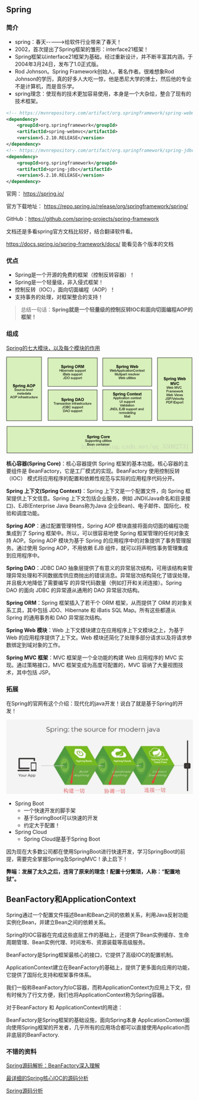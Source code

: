 ## Spring

### 简介

- spring：春天----->给软件行业带来了春天！
- 2002，首次提出了Spring框架的雏形：interface21框架！
- Spring框架以interface21框架为基础，经过重新设计，并不断丰富其内涵，于2004年3月24日，发布了1.0正式版。
- Rod Johnson。Spring Framework创始人，著名作者。很难想象Rod Johnson的学历，真的好多人大吃一惊，他是悉尼大学的博士，然后他的专业不是计算机，而是音乐学。
- spring理念：使现有的技术更加容易使用，本身是一个大杂烩，整合了现有的技术框架。

```xml
<!-- https://mvnrepository.com/artifact/org.springframework/spring-webmvc -->
<dependency>
    <groupId>org.springframework</groupId>
    <artifactId>spring-webmvc</artifactId>
    <version>5.2.10.RELEASE</version>
</dependency>
<!-- https://mvnrepository.com/artifact/org.springframework/spring-jdbc -->
<dependency>
    <groupId>org.springframework</groupId>
    <artifactId>spring-jdbc</artifactId>
    <version>5.2.10.RELEASE</version>
</dependency>
```

官网： https://spring.io/

官方下载地址： https://repo.spring.io/release/org/springframework/spring/

GitHub：https://github.com/spring-projects/spring-framework

文档还是多看spring官方文档比较好，结合翻译软件看。 

https://docs.spring.io/spring-framework/docs/ 能看见各个版本的文档



### 优点

- Spring是一个开源的免费的框架（控制反转容器）！
- Spring是一个轻量级，非入侵式框架！
- 控制反转（IOC），面向切面编程（AOP）！
- 支持事务的处理，对框架整合的支持！

> 总结一句话：**Spring就是一个轻量级的控制反转IOC和面向切面编程AOP的框架！**

### 组成

[Spring的七大模块，以及每个模块的作用](https://blog.csdn.net/qq_33082731/article/details/75066956)

![这里写图片描述](./img/SouthEast.png)

**核心容器(Spring Core)**：核心容器提供 Spring 框架的基本功能。核心容器的主要组件是 BeanFactory，它是工厂模式的实现。BeanFactory 使用控制反转 （IOC） 模式将应用程序的配置和依赖性规范与实际的应用程序代码分开。 

**Spring 上下文(Spring Context)**：Spring 上下文是一个配置文件，向 Spring  框架提供上下文信息。Spring 上下文包括企业服务，例如 JNDI(Java命名和目录接口)、EJB(Enterprise Java  Beans称为Java 企业Bean)、电子邮件、国际化、校验和调度功能。

**Spring AOP**：通过配置管理特性，Spring AOP 模块直接将面向切面的编程功能集成到了 Spring  框架中。所以，可以很容易地使 Spring 框架管理的任何对象支持 AOP。Spring AOP 模块为基于 Spring  的应用程序中的对象提供了事务管理服务。通过使用 Spring AOP，不用依赖 EJB 组件，就可以将声明性事务管理集成到应用程序中。

**Spring DAO**：JDBC DAO  抽象层提供了有意义的异常层次结构，可用该结构来管理异常处理和不同数据库供应商抛出的错误消息。异常层次结构简化了错误处理，并且极大地降低了需要编写 的异常代码数量（例如打开和关闭连接）。Spring DAO 的面向 JDBC 的异常遵从通用的 DAO 异常层次结构。

**Spring ORM**：Spring 框架插入了若干个 ORM 框架，从而提供了 ORM 的对象关系工具，其中包括 JDO、Hibernate 和 iBatis SQL Map。所有这些都遵从 Spring 的通用事务和 DAO 异常层次结构。 

**Spring Web 模块**：Web 上下文模块建立在应用程序上下文模块之上，为基于 Web 的应用程序提供了上下文。Web 模块还简化了处理多部分请求以及将请求参数绑定到域对象的工作。 

**Spring MVC 框架**：MVC 框架是一个全功能的构建 Web 应用程序的 MVC 实现。通过策略接口，MVC 框架变成为高度可配置的，MVC 容纳了大量视图技术，其中包括 JSP。 

### 拓展

在Spring的官网有这个介绍：现代化的java开发！说白了就是基于Spring的开发！

![image-20201112174036316](./img/image-20201112174036316.png)

- Spring Boot
  - 一个快速开发的脚手架
  - 基于SpringBoot可以快速的开发
  - 约定大于配置！
- Spring Cloud
  - Spring Cloud是基于Spring Boot

​       因为现在大多数公司都在使用SpringBoot进行快速开发，学习SpringBoot的前提，需要完全掌握Spring及SpringMVC！承上启下！

​		**弊端：发展了太久之后，违背了原来的理念！配置十分繁琐，人称：“配置地狱”。**

## BeanFactory和ApplicationContext

Spring通过一个配置文件描述Bean和Bean之间的依赖关系，利用Java反射功能实例化Bean，并建立Bean之间的依赖关系。

Spring的IOC容器在完成这些底层工作的基础上，还提供了Bean实例缓存、生命周期管理、Bean实例代理、时间发布、资源装载等高级服务。

BeanFactory是Spring框架最核心的接口，它提供了高级IOC的配置机制。

ApplicationContext建立在BeanFactory的基础上，提供了更多面向应用的功能， 它提供了国际化支持和框架事件体系。

我们一般称BeanFactory为IoC容器，而称ApplicationContext为应用上下文，但有时候为了行文方便，我们也将ApplicationContext称为Spring容器。

对于BeanFactory 和 ApplicationContext的用途：

BeanFactory是Spring框架的基础设施，面向Spring本身
ApplicationContext面向使用Spring框架的开发者，几乎所有的应用场合都可以直接使用Application而非底层的BeanFactory.


### 不错的资料

[Spring源码解析：BeanFactory深入理解](https://blog.csdn.net/qq_36688143/article/details/84968036)

[最详细的Spring核心IOC的源码分析](https://blog.csdn.net/nuomizhende45/article/details/81158383)

[Spring源码分析](https://www.cnblogs.com/warehouse/p/9372260.html)